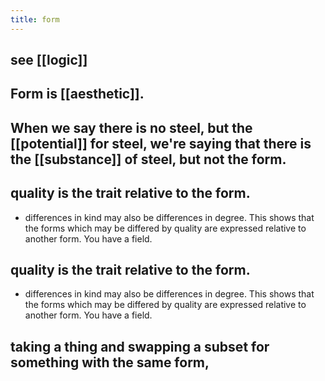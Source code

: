 ```yaml
---
title: form
---
```


## see [[logic]]
## Form is [[aesthetic]].
## When we say there is no steel, but the [[potential]] for steel, we're saying that there is the [[substance]] of steel, but not the form.
## quality is the trait relative to the form. 
- differences in kind may also be differences in degree. This shows that the forms which may be differed by quality are expressed relative to another form. You have a field.
## quality is the trait relative to the form. 
- differences in kind may also be differences in degree. This shows that the forms which may be differed by quality are expressed relative to another form. You have a field.
## taking a thing and swapping a subset for something with the same form,
